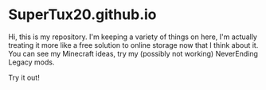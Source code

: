 # SuperTux20.github.io
Hi, this is my repository. I'm keeping a variety of things on here, I'm actually treating it more like a free solution to online storage now that I think about it.
You can see my Minecraft ideas, try my (possibly not working) NeverEnding Legacy mods.

Try it out!